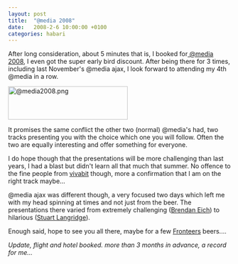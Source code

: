 ```yaml
---
layout: post
title:  "@media 2008"
date:   2008-2-6 10:00:00 +0100
categories: habari
---
```

<p>After long consideration, about 5 minutes that is, I booked for<a href="http://www.vivabit.com/atmedia2008/london/"> @media 2008</a>, I even got the super early bird discount. After being there for 3 times, including last November's @media ajax, I look forward to attending my 4th @media in a row.</p>
<a href="http://www.vivabit.com/atmedia2008/london/" title="@media2008' on Flickr.com"><img src="http://farm3.static.flickr.com/2320/2234446940_0b4191c65e.jpg" alt="@media2008.png" border="0" width="269" height="75" /></a>
<p>It promises the same conflict the other two (normal) @media's had, two tracks presenting you with the choice which one you will follow. Often the two are equally interesting and offer something for everyone.</p>
<p>I do hope though that the presentations will be more challenging than last years, I had a blast but didn't learn all that much that summer. No offence to the fine people from <a href="http://www.vivabit.com/">vivabit</a> though, more a confirmation that I am on the right track maybe...</p>
<p>@media ajax was different though, a very focused two days which left me with my head spinning at times and not just from the beer. The presentations there varied from extremely challenging (<a href="http://www.vivabit.com/atmediaAjax/speakers/#brendan">Brendan Eich</a>) to hilarious (<a href="http://www.vivabit.com/atmediaAjax/speakers/#stuart">Stuart Langridge</a>).</p>
<p>Enough said, hope to see you all there, maybe for a few <a href="http://fronteers.nl/">Fronteers</a> beers....</p>
<p><em>Update, flight and hotel booked. more than 3 months in advance, a record for me...</em></p>